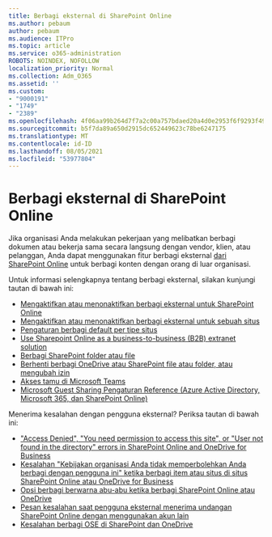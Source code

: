 ```yaml
---
title: Berbagi eksternal di SharePoint Online
ms.author: pebaum
author: pebaum
ms.audience: ITPro
ms.topic: article
ms.service: o365-administration
ROBOTS: NOINDEX, NOFOLLOW
localization_priority: Normal
ms.collection: Adm_O365
ms.assetid: ''
ms.custom:
- "9000191"
- "1749"
- "2389"
ms.openlocfilehash: 4f06aa99b264d7f7a2c00a757bdaed20a4d0e2953f6f9293f4987ae448fb17bb
ms.sourcegitcommit: b5f7da89a650d2915dc652449623c78be6247175
ms.translationtype: MT
ms.contentlocale: id-ID
ms.lasthandoff: 08/05/2021
ms.locfileid: "53977804"
---
```

# <a name="external-sharing-in-sharepoint-online"></a>Berbagi eksternal di SharePoint Online

Jika organisasi Anda melakukan pekerjaan yang melibatkan berbagi dokumen atau bekerja sama secara langsung dengan vendor, klien, atau pelanggan, Anda dapat menggunakan fitur berbagi eksternal [dari SharePoint Online](https://docs.microsoft.com/sharepoint/external-sharing-overview) untuk berbagi konten dengan orang di luar organisasi.

Untuk informasi selengkapnya tentang berbagi eksternal, silakan kunjungi tautan di bawah ini:

- [Mengaktifkan atau menonaktifkan berbagi eksternal untuk SharePoint Online](https://docs.microsoft.com/sharepoint/turn-external-sharing-on-or-off)
- [Mengaktifkan atau menonaktifkan berbagi eksternal untuk sebuah situs](https://docs.microsoft.com/sharepoint/change-external-sharing-site)
- [Pengaturan berbagi default per tipe situs](https://docs.microsoft.com/Office365/Enterprise/microsoft-365-guest-settings#sharepoint-site-level)
- [Use Sharepoint Online as a business-to-business (B2B) extranet solution](https://docs.microsoft.com/sharepoint/create-b2b-extranet)
- [Berbagi SharePoint folder atau file](https://support.office.com/article/share-sharepoint-files-or-folders-1fe37332-0f9a-4719-970e-d2578da4941c)
- [Berhenti berbagi OneDrive atau SharePoint file atau folder, atau mengubah izin](https://support.office.com/article/stop-sharing-onedrive-or-sharepoint-files-or-folders-or-change-permissions-0a36470f-d7fe-40a0-bd74-0ac6c1e13323)
- [Akses tamu di Microsoft Teams](https://docs.microsoft.com/MicrosoftTeams/guest-access)
- [Microsoft Guest Sharing Pengaturan Reference (Azure Active Directory, Microsoft 365, dan SharePoint Online)](https://docs.microsoft.com/Office365/Enterprise/microsoft-365-guest-settings)

Menerima kesalahan dengan pengguna eksternal? Periksa tautan di bawah ini:

- ["Access Denied", "You need permission to access this site", or "User not found in the directory" errors in SharePoint Online and OneDrive for Business](https://docs.microsoft.com/sharepoint/support/administration/access-denied-or-need-permission-error-sharepoint-online-or-onedrive-for-business)
- [Kesalahan "Kebijakan organisasi Anda tidak memperbolehkan Anda berbagi dengan pengguna ini" ketika berbagi item atau situs di situs SharePoint Online atau OneDrive for Business](https://docs.microsoft.com/sharepoint/support/administration/organization-policies-do-not-allow-you-to-share-with-users-error)
- [Opsi berbagi berwarna abu-abu ketika berbagi SharePoint Online atau OneDrive](https://docs.microsoft.com/sharepoint/support/administration/sharing-options-grayed-out-when-sharing-from-sharepoint-online-or-onedrive)
- [Pesan kesalahan saat pengguna eksternal menerima undangan SharePoint Online dengan menggunakan akun lain](https://docs.microsoft.com/sharepoint/support/sharing-and-permissions/error-when-external-user-accepts-an-invitation-by-using-another-account)
- [Kesalahan berbagi OSE di SharePoint dan OneDrive](https://docs.microsoft.com/sharepoint/sharepoint-onedrive-error-message)


